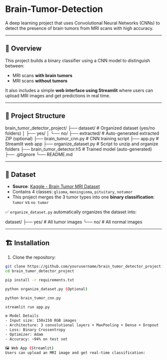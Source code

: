 # Brain-Tumor-Detection
A deep learning project that uses Convolutional Neural Networks (CNNs) to detect the presence of brain tumors from MRI scans with high accuracy.

---

## 📌 Overview

This project builds a binary classifier using a CNN model to distinguish between:
- MRI scans **with brain tumors**
- MRI scans **without tumors**

It also includes a simple **web interface using Streamlit** where users can upload MRI images and get predictions in real time.

---

## 📂 Project Structure
brain_tumor_detector_project/
├── dataset/ # Organized dataset (yes/no folders)
│ ├── yes/
│ └── no/
├── extracted/ # Auto-generated extracted ZIP (optional)
├── brain_tumor_cnn.py # CNN training script
├── app.py # Streamlit web app
├── organize_dataset.py # Script to unzip and organize folders
├── brain_tumor_detector.h5 # Trained model (auto-generated)
├── .gitignore
└── README.md


---

## 🧪 Dataset

- **Source**: [Kaggle - Brain Tumor MRI Dataset](https://www.kaggle.com/datasets/masoudnickparvar/brain-tumor-mri-dataset)
- Contains 4 classes: `glioma`, `meningioma`, `pituitary`, `notumor`
- This project merges the 3 tumor types into one **binary classification**: `tumor` vs `no tumor`

✅ `organize_dataset.py` automatically organizes the dataset into:

dataset/
├── yes/ # All tumor images
└── no/ # All normal images


---

## 🏗️ Installation

1. Clone the repository:
```bash
git clone https://github.com/yourusername/brain_tumor_detector_project.git
cd brain_tumor_detector_project

pip install -r requirements.txt

python organize_dataset.py (Optional)

python brain_tumor_cnn.py

streamlit run app.py

⚙️ Model Details
- Input size: 150x150 RGB images
- Architecture: 3 convolutional layers + MaxPooling + Dense + Dropout
- Loss: Binary Crossentropy
- Optimizer: Adam
- Accuracy: ~94% on test set

🖼️ Web App (Streamlit)
Users can upload an MRI image and get real-time classification:
